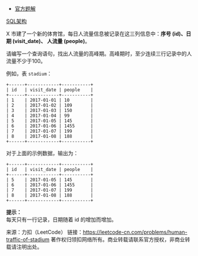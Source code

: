 * [官方题解](https://leetcode-cn.com/problems/human-traffic-of-stadium/solution/ti-yu-guan-de-ren-liu-liang-by-leetcode/)

[SQL架构](https://github.com/Zhenghao-Liu/LeetCode_problem-and-solution/blob/master/0601.体育馆的人流量/PROBLEM.sql)

X 市建了一个新的体育馆，每日人流量信息被记录在这三列信息中：**序号 (id)、日期 (visit_date)、 人流量 (people)**。

请编写一个查询语句，找出人流量的高峰期。高峰期时，至少连续三行记录中的人流量不少于100。

例如，表 ```stadium```：
```
+------+------------+-----------+
| id   | visit_date | people    |
+------+------------+-----------+
| 1    | 2017-01-01 | 10        |
| 2    | 2017-01-02 | 109       |
| 3    | 2017-01-03 | 150       |
| 4    | 2017-01-04 | 99        |
| 5    | 2017-01-05 | 145       |
| 6    | 2017-01-06 | 1455      |
| 7    | 2017-01-07 | 199       |
| 8    | 2017-01-08 | 188       |
+------+------------+-----------+
```
对于上面的示例数据，输出为：
```
+------+------------+-----------+
| id   | visit_date | people    |
+------+------------+-----------+
| 5    | 2017-01-05 | 145       |
| 6    | 2017-01-06 | 1455      |
| 7    | 2017-01-07 | 199       |
| 8    | 2017-01-08 | 188       |
+------+------------+-----------+
```

**提示：**  
每天只有一行记录，日期随着 id 的增加而增加。

来源：力扣（LeetCode）
链接：https://leetcode-cn.com/problems/human-traffic-of-stadium
著作权归领扣网络所有。商业转载请联系官方授权，非商业转载请注明出处。
